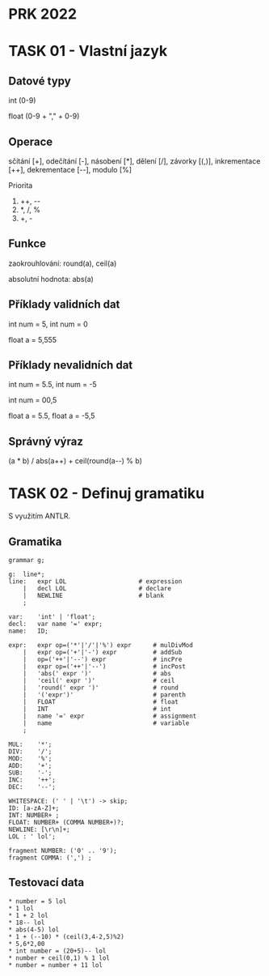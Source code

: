 # PRK 2022

# TASK 01 - Vlastní jazyk

## Datové typy

int (0-9)

float (0-9 + "," + 0-9)


## Operace

sčítání [+], odečítání [-], násobení [*], dělení [/], závorky [(,)], inkrementace [++], dekrementace [--], modulo [%]

Priorita
1.  ++, --
2.  *, /, %
3. +, -

## Funkce
zaokrouhlování: round(a), ceil(a)

absolutní hodnota: abs(a)

## Příklady validních dat
int num = 5, int num = 0

float a = 5,555

## Příklady nevalidních dat
int num = 5.5, int num = -5

int num = 00,5

float a = 5.5, float a = -5,5

## Správný výraz

(a * b) / abs(a++) + ceil(round(a--) % b) 

# TASK 02 - Definuj gramatiku

S využitím ANTLR.

## Gramatika

```
grammar g;

g:	line*;
line:	expr LOL                    # expression
    |	decl LOL		            # declare
    |   NEWLINE                     # blank
    ;

var:	'int' | 'float';
decl:	var name '=' expr;
name:	ID;

expr:   expr op=('*'|'/'|'%') expr      # mulDivMod
    |   expr op=('+'|'-') expr          # addSub
    |   op=('++'|'--') expr             # incPre
    |   expr op=('++'|'--')             # incPost
    |	'abs(' expr ')'                 # abs
    |   'ceil(' expr ')'                # ceil
    |   'round(' expr ')'               # round
    |   '('expr')'                      # parenth
    |   FLOAT                           # float
    |   INT                             # int
    |	name '=' expr			        # assignment
    |	name				            # variable
    ;

MUL:    '*';
DIV:    '/';
MOD:    '%';
ADD:    '+';
SUB:    '-';
INC:    '++';
DEC:    '--';

WHITESPACE: (' ' | '\t') -> skip;
ID: [a-zA-Z]+;
INT: NUMBER+ ;
FLOAT: NUMBER+ (COMMA NUMBER+)?;
NEWLINE: [\r\n]+;
LOL : ' lol';

fragment NUMBER: ('0' .. '9');
fragment COMMA: (',') ;

```

## Testovací data

```
* number = 5 lol
* 1 lol
* 1 + 2 lol
* 18-- lol
* abs(4-5) lol
* 1 + (--10) * (ceil(3,4-2,5)%2)
* 5,6*2,00
* int number = (20+5)-- lol
* number + ceil(0,1) % 1 lol
* number = number + 11 lol

```


